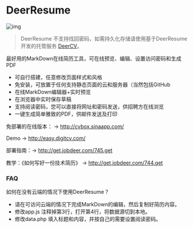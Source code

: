 DeerResume
==========

![img](http://www.jobdeer.com/img/rd.png)

> DeerResume 不支持找回密码，如需持久化存储请使用基于DeerResume开发的托管服务 [DeerCV](http://www.deercv.com)。

最好用的MarkDown在线简历工具，可在线预览、编辑、设置访问密码和生成PDF

  - 可自行搭建，任意修改页面样式和风格
  - 免安装，可放置于任何支持静态页面的云和服务器（当然包括GitHub
  - 在线MarkDown编辑器+实时预览
  - 在浏览器中实时保存草稿
  - 支持阅读密码，您可以直接将网址和密码发送，供招聘方在线浏览
  - 一键生成简单雅致的PDF，供邮件发送及打印
  

免部署的在线版本： → http://cvbox.sinaapp.com/

Demo → http://easy.digitcv.com/  

部署指南：→ http://get.jobdeer.com/745.get


教学：《如何写好一份技术简历》 → http://get.jobdeer.com/744.get

### FAQ

如何在没有云端的情况下使用DeerResume？

- 请在可访问云端的情况下完成MarkDown的编辑，然后复制好简历内容。
- 修改app.js 注释掉第3行，打开第4行，将数据源切到本地。 
- 修改data.php 填入标题和内容，并按自己的需要设置阅读密码。
